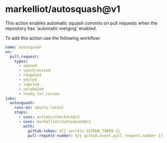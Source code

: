 # markelliot/autosquash@v1

This action enables automatic squash commits on pull requests when the repository has 'automatic merging' enabled.

To add this action use the following workflow:

```yaml
name: autosquash
on:
  pull_request:
    types:
      - opened
      - synchronized
      - reopened
      - edited
      - labeled
      - unlabeled
      - ready_for_review
jobs:
  autosquash:
    runs-on: ubuntu-latest
    steps:
      - uses: actions/checkout@v3
      - uses: markelliot/autosquash@v1
        with:
          github-token: ${{ secrets.GITHUB_TOKEN }}
          pull-request-number: ${{ github.event.pull_request.number }}
```

